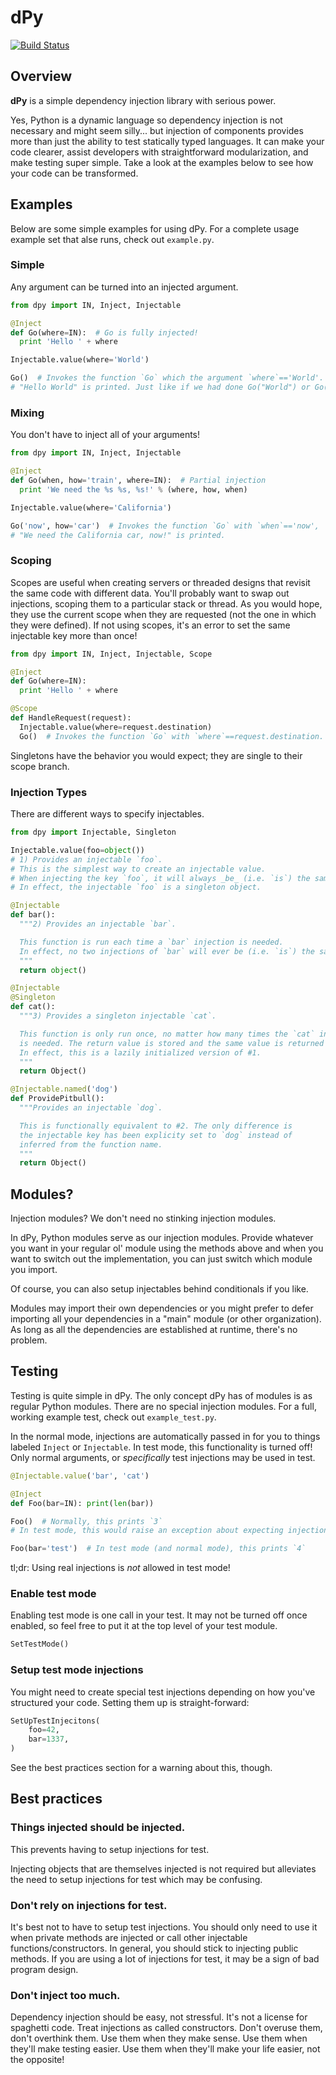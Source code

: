 # dPy

[![Build Status](https://travis-ci.org/google/dpy.png?branch=master)](https://travis-ci.org/google/dpy)

## Overview

**dPy** is a simple dependency injection library with serious power.

Yes, Python is a dynamic language so dependency injection is not necessary and might seem silly... but injection of components provides more than just the ability to test statically typed languages. It can make your code clearer, assist developers with straightforward modularization, and make testing super simple. Take a look at the examples below to see how your code can be transformed.

## Examples
Below are some simple examples for using dPy. For a complete usage example set that alse runs, check out `example.py`.

### Simple
Any argument can be turned into an injected argument.

```py
from dpy import IN, Inject, Injectable

@Inject
def Go(where=IN):  # Go is fully injected!
  print 'Hello ' + where

Injectable.value(where='World')

Go()  # Invokes the function `Go` which the argument `where`=='World'.
# "Hello World" is printed. Just like if we had done Go("World") or Go(where="World")
```

### Mixing
You don't have to inject all of your arguments!

```py
from dpy import IN, Inject, Injectable

@Inject
def Go(when, how='train', where=IN):  # Partial injection
  print 'We need the %s %s, %s!' % (where, how, when)

Injectable.value(where='California')

Go('now', how='car')  # Invokes the function `Go` with `when`=='now', `how`=='car', and `where`=='here'.
# "We need the California car, now!" is printed.
```

### Scoping
Scopes are useful when creating servers or threaded designs that revisit the same code with different data.
You'll probably want to swap out injections, scoping them to a particular stack or thread.
As you would hope, they use the current scope when they are requested (not the one in which they were defined).
If not using scopes, it's an error to set the same injectable key more than once!

```py
from dpy import IN, Inject, Injectable, Scope

@Inject
def Go(where=IN):
  print 'Hello ' + where

@Scope
def HandleRequest(request):
  Injectable.value(where=request.destination)
  Go()  # Invokes the function `Go` with `where`==request.destination.
```

Singletons have the behavior you would expect; they are single to their scope branch.

### Injection Types
There are different ways to specify injectables.

```py
from dpy import Injectable, Singleton

Injectable.value(foo=object())
# 1) Provides an injectable `foo`.
# This is the simplest way to create an injectable value.
# When injecting the key `foo`, it will always _be_ (i.e. `is`) the same object.
# In effect, the injectable `foo` is a singleton object.

@Injectable
def bar():
  """2) Provides an injectable `bar`.

  This function is run each time a `bar` injection is needed.
  In effect, no two injections of `bar` will ever be (i.e. `is`) the same object.
  """
  return object()

@Injectable
@Singleton
def cat():
  """3) Provides a singleton injectable `cat`.

  This function is only run once, no matter how many times the `cat` injection
  is needed. The return value is stored and the same value is returned each time.
  In effect, this is a lazily initialized version of #1.
  """
  return Object()

@Injectable.named('dog')
def ProvidePitbull():
  """Provides an injectable `dog`.

  This is functionally equivalent to #2. The only difference is
  the injectable key has been explicity set to `dog` instead of
  inferred from the function name.
  """
  return Object()
```

## Modules?
Injection modules? We don't need no stinking injection modules.

In dPy, Python modules serve as our injection modules. Provide whatever you want in your regular ol' module using the methods above and when you want to switch out the implementation, you can just switch which module you import.

Of course, you can also setup injectables behind conditionals if you like.

Modules may import their own dependencies or you might prefer to defer importing all your dependencies in a "main" module (or other organization). As long as all the dependencies are established at runtime, there's no problem.
    
## Testing
Testing is quite simple in dPy. The only concept dPy has of modules is as regular Python modules. There are no special injection modules. For a full, working example test, check out `example_test.py`.

In the normal mode, injections are automatically passed in for you to things labeled `Inject` or `Injectable`.
In test mode, this functionality is turned off!
Only normal arguments, or _specifically_ test injections may be used in test.

```py
@Injectable.value('bar', 'cat')

@Inject
def Foo(bar=IN): print(len(bar))

Foo()  # Normally, this prints `3`
# In test mode, this would raise an exception about expecting injection to occur.

Foo(bar='test')  # In test mode (and normal mode), this prints `4`
```
    
tl;dr: Using real injections is _not_ allowed in test mode!

### Enable test mode
Enabling test mode is one call in your test.
It may not be turned off once enabled, so feel free to put it at the top level of your test module.

```py
SetTestMode()
```

### Setup test mode injections
You might need to create special test injections depending on how you've structured your code.
Setting them up is straight-forward:

```py
SetUpTestInjecitons(
    foo=42,
    bar=1337,
)
```

See the best practices section for a warning about this, though.

## Best practices

### Things injected should be injected.
This prevents having to setup injections for test.

Injecting objects that are themselves injected is not required but alleviates the need to setup injections for test which may be confusing.

### Don't rely on injections for test.
It's best not to have to setup test injections. You should only need to use it when private methods are injected or call other injectable functions/constructors. In general, you should stick to injecting public methods. If you are using a lot of injections for test, it may be a sign of bad program design.

### Don't inject too much.
Dependency injection should be easy, not stressful. It's not a license for spaghetti code. Treat injections as called constructors. Don't overuse them, don't overthink them. Use them when they make sense. Use them when they'll make testing easier. Use them when they'll make your life easier, not the opposite!
